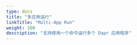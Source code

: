```yaml
---
type: docs
title: "多应用运行"
linkTitle: "Multi-App Run"
weight: 300
description: "支持使用一个命令运行多个 Dapr 应用程序"
---
```


